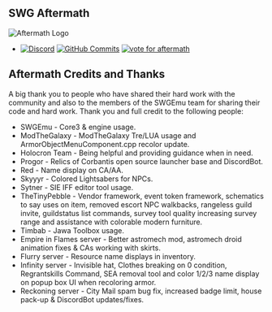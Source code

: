 ## SWG Aftermath ##

![Aftermath Logo](https://i.imgur.com/vSCnwzW.png)

* [![Discord](https://discordapp.com/api/guilds/305064511533088770/widget.png)](https://discord.gg/DNTBagP) [![GitHub Commits](https://img.shields.io/github/last-commit/SWGAftermath/Aftermath.svg?color=FF0000&style=plastic)](https://github.com/SWGAftermath/Aftermath/commits/main) [![vote for aftermath](https://img.shields.io/badge/Vote%20for%20Aftermath-Click%20Here-red?color=FF0000&style=plastic)](https://topg.org/swg-private-servers/in-486823)

## Aftermath Credits and Thanks ##

A big thank you to people who have shared their hard work with the community and also to the members of the SWGEmu team for sharing their code and hard work. Thank you and full credit to the following people:

  * SWGEmu - Core3 & engine usage.
  * ModTheGalaxy - ModTheGalaxy Tre/LUA usage and ArmorObjectMenuComponent.cpp recolor update.
  * Holocron Team - Being helpful and providing guidance when in need.
  * Progor - Relics of Corbantis open source launcher base and DiscordBot.
  * Red - Name display on CA/AA.
  * Skyyyr - Colored Lightsabers for NPCs.
  * Sytner - SIE IFF editor tool usage.
  * TheTinyPebble - Vendor framework, event token framework, schematics to say uses on item, removed escort NPC walkbacks, rangeless guild invite, guildstatus list commands, survey tool quality increasing survey range and assistance with colorable modern furniture.
  * Timbab - Jawa Toolbox usage.
  * Empire in Flames server - Better astromech mod, astromech droid animation fixes & CAs working with skirts.
  * Flurry server - Resource name displays in inventory.
  * Infinity server - Invisible hat, Clothes breaking on 0 condition, Regrantskills Command, SEA removal tool and color 1/2/3 name display on popup box UI when recoloring armor.
  * Reckoning server - City Mail spam bug fix, increased badge limit, house pack-up & DiscordBot updates/fixes.